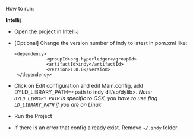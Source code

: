 
How to run:

__Intellij__

* Open the project in IntelliJ
* [Optional] Change the version number of indy to latest in pom.xml like:
    ``` 
    <dependency>
       			<groupId>org.hyperledger</groupId>
       			<artifactId>indy</artifactId>
       			<version>1.0.0</version>
     </dependency>
     ```
     
* Click on Edit configuration and edit Main.config, add DYLD_LIBRARY_PATH=<path to indy dll/so/dylib>. *Note: `DYLD_LIBRARY_PATH` is specific to OSX, you have to use flag `LD_LIBRARY_PATH` if you are on Linux*
* Run the Project
* If there is an error that config already exist. Remove `~/.indy` folder.
